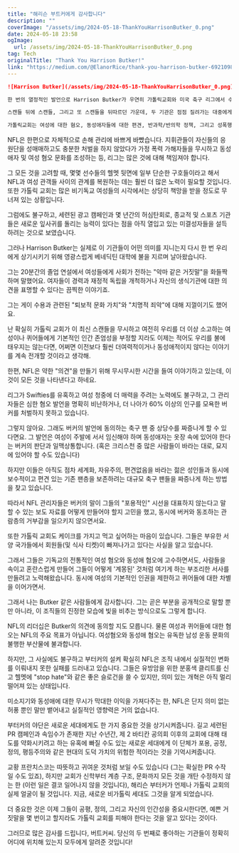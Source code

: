 ```yaml
---
title: "해리슨 부트커에게 감사합니다"
description: ""
coverImage: "/assets/img/2024-05-18-ThankYouHarrisonButker_0.png"
date: 2024-05-18 23:58
ogImage: 
  url: /assets/img/2024-05-18-ThankYouHarrisonButker_0.png
tag: Tech
originalTitle: "Thank You Harrison Butker!"
link: "https://medium.com/@ElanorRice/thank-you-harrison-butker-6921098ed37a"
---
```



```markdown
![Harrison Butker](/assets/img/2024-05-18-ThankYouHarrisonButker_0.png)

한 번의 열정적인 발언으로 Harrison Butker가 우연히 가톨릭교회와 미국 축구 리그에서 수년에 걸친 은폐와 속임수에 잠재적인 결정타를 날렸습니다.

스캔들 뒤에 스캔들, 그리고 또 스캔들을 뒤따르던 가운데, 두 기관은 점점 질려가는 대중에게 거부감을 일으키는 모습들을 정화하기 위해 열년 가까이 노력해 왔는데, Butker는 그 노력들을 크게 훼손한 것일 수 있습니다.

가톨릭교회는 여성에 대한 혐오, 동성애자들에 대한 편견, 반과학/반의학 정책, 그리고 성폭행범들에 대한 지지로부터 대중들의 눈길을 돌리기 위해 긴 시간 노력해 왔습니다.
```

<div class="content-ad"></div>

NFL은 한편으로 자체적으로 손해 관리에 바쁘게 바빴습니다. 지휘관들이 자신들의 응원단을 성매매하고도 충분한 처벌을 하지 않았다가 가정 폭력 가해자들을 무시하고 동성애자 및 여성 혐오 문화를 조성하는 등, 리그는 많은 것에 대해 책임져야 합니다.

그 모든 것을 고려할 때, 몇몇 선수들의 헬멧 뒷면에 일부 단순한 구호들이라고 해서 NFL과 여성 관객들 사이의 관계를 복원하는 데는 훨씬 더 많은 노력이 필요할 것입니다. 또한 가톨릭 교회는 많은 비기독교 여성들의 시각에서는 상당히 책망을 받을 정도로 무너져 있는 상황입니다.

그럼에도 불구하고, 세련된 광고 캠페인과 몇 년간의 허심탄회로, 종교적 및 스포츠 기관들은 새로운 잎사귀를 돌리는 능력이 있다는 점을 아직 열입고 있는 미결성자들을 설득하려는 것으로 보였습니다.

그러나 Harrison Butker는 실제로 이 기관들이 어떤 의미를 지니는지 다시 한 번 우리에게 상기시키기 위해 영광스럽게 베네딕틴 대학에 불을 지르며 날아왔습니다.

<div class="content-ad"></div>

그는 20분간의 졸업 연설에서 여성들에게 사회가 전하는 "악마 같은 거짓말"을 화들짝하며 말했어요. 여자들이 경력과 재정적 독립을 개척하거나 자신의 생식기관에 대한 의견을 표명할 수 있다는 끔찍한 이야기죠.

그는 게이 수용과 관련된 "퇴보적 문화 가치"와 "치명적 죄악"에 대해 지껄이기도 했어요.

난 확실히 가톨릭 교회가 이 최신 스캔들을 무시하고 여전히 우리를 더 이상 소고하는 여성이나 퀴어들에게 기본적인 인간 존엄성을 부정할 지라도 이제는 적어도 우리를 불에 태우지는 않는다면, 어쩌면 이전보다 훨씬 더여력적이거나 동성애적이지 않다는 이야기를 계속 전개할 것이라고 생각해.

한편, NFL은 약한 "의견"을 만들기 위해 무시무시한 시간을 들여 이야기하고 있는데, 이것이 모든 것을 나타낸다고 하네요.

<div class="content-ad"></div>

리그가 Swifties를 유혹하고 여성 청중에 더 매력을 주려는 노력에도 불구하고, 그 관리자들은 심한 혐오 발언을 명확히 비난하거나, 더 나아가 60% 이상의 인구를 모욕한 버커를 처벌하지 못하고 있습니다.

그렇지 않아요. 그래도 버커의 발언에 동의하는 축구 팬 중 상당수를 짜증나게 할 수 있다면요. 그 발언은 여성이 주발에 서서 임신해야 하며 동성애자는 옷장 속에 있어야 한다는 버커의 판단과 일맥상통합니다. (혹은 크리스천 중 많은 사람들이 바라는 대로, 묘지에 있어야 할 수도 있습니다)

하지만 이들은 아직도 점차 세계화, 자유주의, 편견없음을 바라는 젊은 성인들과 동시에 보수적이고 편견 있는 기존 팬층을 보존하려는 대규모 축구 팬들을 짜증나게 하는 방법을 찾고 있습니다.

따라서 NFL 관리자들은 버커의 말이 그들의 "포용적인" 시선을 대표하지 않는다고 말할 수 있는 보도 자료를 어떻게 만들어야 할지 고민을 했고, 동시에 버커와 동조하는 관람층의 거부감을 일으키지 않으면서요.

<div class="content-ad"></div>

또한 가톨릭 교회도 케이크를 가지고 먹고 싶어하는 마음이 있습니다. 그들은 부유한 서양 국가들에서 회원들(및 식사 티켓)이 빠져나가고 있다는 사실을 알고 있습니다.

그래서 그들은 기독교의 전통적인 여성 혐오와 동성애 혐오에 고수하면서도, 사람들을 속이고 혼란스럽게 만들어 그들이 어떻게 '계몽된' 것처럼 여기게 하는 부조리한 서사를 만들려고 노력해왔습니다. 동시에 여성의 기본적인 인권을 제한하고 퀴어들에 대한 차별을 이어가면서. 

그래서 나는 Butker 같은 사람들에게 감사합니다. 그는 곧은 부분을 공개적으로 말할 뿐만 아니라, 이 조직들의 진정한 모습에 빛을 비추는 방식으로도 그렇게 합니다.

NFL의 리더십은 Butker의 의견에 동의할 지도 모릅니다. 물론 여성과 퀴어들에 대한 혐오는 NFL의 주요 목표가 아닙니다. 여성혐오와 동성애 혐오는 유독한 남성 운동 문화의 불행한 부산물에 불과합니다.

<div class="content-ad"></div>

하지만, 그 사실에도 불구하고 부터커의 설켜 확실히 NFL은 조직 내에서 실질적인 변화를 이뤄내지 못한 실패를 드러내고 있습니다. 그들은 유방암을 위한 분홍색 클리트를 신고 헬멧에 "stop hate"와 같은 좋은 슬로건을 쓸 수 있지만, 의미 있는 개혁은 아직 멀리 떨어져 있는 상태입니다.

미소지기와 동성애에 대한 무시가 막대한 이익을 가져다주는 한, NFL은 단지 의미 없는 허풍 뿐인 말만 뱉어내고 실질적인 영향력은 거의 없습니다.

부터커의 야단은 새로운 세대에게도 한 가지 중요한 것을 상기시켜줍니다. 길고 세련된 PR 캠페인과 속임수가 존재한 지난 수년간, 제 2 바티칸 공의회 이후의 교회에 대해 태도를 약화시키려고 하는 유혹에 빠질 수도 있는 새로운 세대에게 이 단체가 포용, 공정, 정의, 평등주의와 같은 현대의 도덕 가치의 위험한 적이라는 것을 기억시켜줍니다.

교황 프란치스코는 따뜻하고 귀여운 것처럼 보일 수도 있습니다 (그는 확실한 PR 수작일 수도 있죠), 하지만 교회가 신학부터 계층 구조, 문화까지 모든 것을 개탄 수정하지 않는 한 (이런 일은 결코 일어나지 않을 것입니다), 해리슨 부터커가 언제나 가톨릭 교회의 실제 얼굴이 될 것입니다. 지금, 새로운 비가톨릭 세대도 그것을 알게 되었습니다.

<div class="content-ad"></div>

더 중요한 것은 이제 그들이 공평, 정의, 그리고 자신의 인간성을 중요시한다면, 예쁜 거짓말을 몇 번이고 할지라도 가톨릭 교회를 피해야 한다는 것을 알고 있다는 것이다.

그러므로 많은 감사를 드립니다, 버트커씨. 당신의 두 번째로 좋아하는 기관들이 정확히 어디에 위치해 있는지 모두에게 알려준 것입니다!